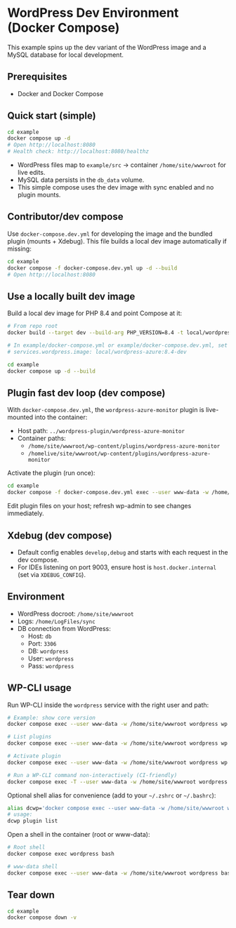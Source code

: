# WordPress Dev Environment (Docker Compose)

This example spins up the dev variant of the WordPress image and a MySQL database for local development.

## Prerequisites
- Docker and Docker Compose

## Quick start (simple)
```bash
cd example
docker compose up -d
# Open http://localhost:8080
# Health check: http://localhost:8080/healthz
```

- WordPress files map to `example/src` → container `/home/site/wwwroot` for live edits.
- MySQL data persists in the `db_data` volume.
- This simple compose uses the dev image with sync enabled and no plugin mounts.

## Contributor/dev compose
Use `docker-compose.dev.yml` for developing the image and the bundled plugin (mounts + Xdebug). This file builds a local dev image automatically if missing:
```bash
cd example
docker compose -f docker-compose.dev.yml up -d --build
# Open http://localhost:8080
```

## Use a locally built dev image
Build a local dev image for PHP 8.4 and point Compose at it:
```bash
# From repo root
docker build --target dev --build-arg PHP_VERSION=8.4 -t local/wordpress-azure:8.4-dev .

# In example/docker-compose.yml or example/docker-compose.dev.yml, set image to local tag
# services.wordpress.image: local/wordpress-azure:8.4-dev

cd example
docker compose up -d --build
```

## Plugin fast dev loop (dev compose)
With `docker-compose.dev.yml`, the `wordpress-azure-monitor` plugin is live-mounted into the container:
- Host path: `../wordpress-plugin/wordpress-azure-monitor`
- Container paths:
  - `/home/site/wwwroot/wp-content/plugins/wordpress-azure-monitor`
  - `/homelive/site/wwwroot/wp-content/plugins/wordpress-azure-monitor`

Activate the plugin (run once):
```bash
cd example
docker compose -f docker-compose.dev.yml exec --user www-data -w /home/site/wwwroot wordpress wp plugin activate wordpress-azure-monitor
```

Edit plugin files on your host; refresh wp-admin to see changes immediately.

## Xdebug (dev compose)
- Default config enables `develop,debug` and starts with each request in the dev compose.
- For IDEs listening on port 9003, ensure host is `host.docker.internal` (set via `XDEBUG_CONFIG`).

## Environment
- WordPress docroot: `/home/site/wwwroot`
- Logs: `/home/LogFiles/sync`
- DB connection from WordPress:
  - Host: `db`
  - Port: `3306`
  - DB: `wordpress`
  - User: `wordpress`
  - Pass: `wordpress`

## WP-CLI usage
Run WP-CLI inside the `wordpress` service with the right user and path:
```bash
# Example: show core version
docker compose exec --user www-data -w /home/site/wwwroot wordpress wp core version

# List plugins
docker compose exec --user www-data -w /home/site/wwwroot wordpress wp plugin list

# Activate plugin
docker compose exec --user www-data -w /home/site/wwwroot wordpress wp plugin activate wordpress-azure-monitor

# Run a WP-CLI command non-interactively (CI-friendly)
docker compose exec -T --user www-data -w /home/site/wwwroot wordpress wp option get siteurl
```

Optional shell alias for convenience (add to your `~/.zshrc` or `~/.bashrc`):
```bash
alias dcwp='docker compose exec --user www-data -w /home/site/wwwroot wordpress wp'
# usage:
dcwp plugin list
```

Open a shell in the container (root or www-data):
```bash
# Root shell
docker compose exec wordpress bash

# www-data shell
docker compose exec --user www-data -w /home/site/wwwroot wordpress bash
```

## Tear down
```bash
cd example
docker compose down -v
```
